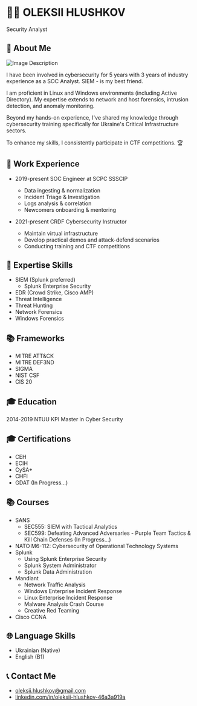 # 🕵️‍♂️ OLEKSII HLUSHKOV
Security Analyst


## 📝 About Me
![Image Description](https://alexeyglu.github.io/photo.jpeg)

I have been involved in cybersecurity for 5 years with 3 years of industry experience as a SOC Analyst. SIEM - is my best friend. 

I am proficient in Linux and Windows environments (including Active Directory). My expertise extends to network and host forensics, intrusion detection, and anomaly monitoring. 

Beyond my hands-on experience, I've shared my knowledge through cybersecurity training specifically for Ukraine's Critical Infrastructure sectors. 

To enhance my skills, I consistently participate in CTF competitions. 🏆


## 💼 Work Experience
- 2019-present SOC Engineer at SCPC SSSCIP
  - Data ingesting & normalization
  - Incident Triage & Investigation
  - Logs analysis & correlation
  - Newcomers onboarding & mentoring
  
- 2021-present CRDF Cybersecurity Instructor
  - Maintain virtual infrastructure
  - Develop practical demos and attack-defend scenarios
  - Conducting training and CTF competitions

## 💼 Expertise Skills
- SIEM (Splunk preferred)
  + Splunk Enterprise Security
- EDR (Crowd Strike, Cisco AMP)
- Threat Intelligence
- Threat Hunting
- Network Forensics
- Windows Forensics

## 📚 Frameworks
- MITRE ATT&CK
- MITRE DEF3ND
- SIGMA
- NIST CSF
- CIS 20 

## 🎓 Education
2014-2019 NTUU KPI
Master in Cyber Security

## 🎓 Certifications
- CEH
- ECIH
- CySA+
- CHFI
- GDAT (In Progress...)

## 📚 Courses
- SANS
  - SEC555: SIEM with Tactical Analytics
  - SEC599: Defeating Advanced Adversaries - Purple Team Tactics & Kill Chain Defenses (In Progress...)
- NATO M6-112: Cybersecurity of Operational Technology Systems
- Splunk
  - Using Splunk Enterprise Security
  - Splunk System Administrator
  - Splunk Data Administration
- Mandiant
  - Network Traffic Analysis
  - Windows Enterprise Incident Response
  - Linux Enterprise Incident Response
  - Malware Analysis Crash Course
  - Creative Red Teaming
- Cisco CCNA
  

## 🌐 Language Skills
- Ukrainian (Native)
- English (B1)


## 📞 Contact Me
- oleksii.hlushkov@gmail.com
- [linkedin.com/in/oleksii-hlushkov-46a3a919a](https://linkedin.com/in/oleksii-hlushkov-46a3a919a)
